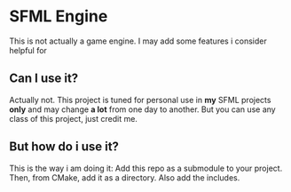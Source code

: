 # SFML Engine
This is not actually a game engine. I may add some features i consider helpful for 
## Can I use it?
Actually not. This project is tuned for personal use in **my** SFML projects **only** and may change **a lot** from one day to another. But you can use any class of this project, just credit me.

## But how do i use it?
This is the way i am doing it: Add this repo as a submodule to your project. Then, from CMake, add it as a directory. Also add the includes.

